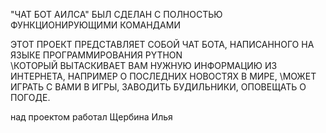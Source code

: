  "ЧАТ БОТ АИЛСА" БЫЛ СДЕЛАН С ПОЛНОСТЬЮ ФУНКЦИОНИРУЮЩИМИ КОМАНДАМИ

ЭТОТ ПРОЕКТ ПРЕДСТАВЛЯЕТ СОБОЙ ЧАТ БОТА, НАПИСАННОГО НА ЯЗЫКЕ ПРОГРАММИРОВАНИЯ PYTHON\
    \КОТОРЫЙ ВЫТАСКИВАЕТ ВАМ НУЖНУЮ ИНФОРМАЦИЮ ИЗ ИНТЕРНЕТА, НАПРИМЕР О ПОСЛЕДНИХ НОВОСТЯХ В МИРЕ,
    \МОЖЕТ ИГРАТЬ С ВАМИ В ИГРЫ, ЗАВОДИТЬ БУДИЛЬНИКИ, ОПОВЕЩАТЬ О ПОГОДЕ.

над проектом работал Щербина Илья
